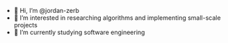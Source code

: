 - 👋 Hi, I’m @jordan-zerb
- 👀 I’m interested in researching algorithms and implementing small-scale projects
- 🌱 I’m currently studying software engineering
